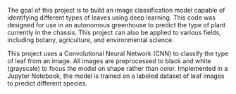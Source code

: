 The goal of this project is to build an image classification model capable of identifying different types of leaves using deep learning. This code was designed for use in an autonomous greenhouse to predict the type of plant currently in the chassis. This project can also be applied to various fields, including botany, agriculture, and environmental science.

This project uses a Convolutional Neural Network (CNN) to classify the type of leaf from an image. All images are preprocessed to black and white (grayscale) to focus the model on shape rather than color. Implemented in a Jupyter Notebook, the model is trained on a labeled dataset of leaf images to predict different species.
